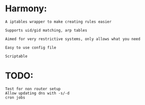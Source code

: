 # Harmony:

	A iptables wrapper to make creating rules easier

	Supports uid/gid matching, arp tables

	Aimed for very restrictive systems, only allows what you need

	Easy to use config file

	Scriptable

# TODO:
	Test for non router setup
	Allow updating dns with -s/-d
	cron jobs

